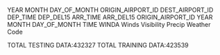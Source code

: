 YEAR	MONTH	DAY_OF_MONTH	ORIGIN_AIRPORT_ID	DEST_AIRPORT_ID	DEP_TIME	DEP_DEL15	ARR_TIME	ARR_DEL15
ORIGIN_AIRPORT_ID	YEAR	MONTH	DAY_OF_MONTH	TIME	WINDA	Winds	Visibility	Precip	Weather Code

TOTAL TESTING DATA:432327
TOTAL TRAINING DATA:423539


